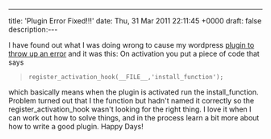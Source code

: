 ---
title: 'Plugin Error Fixed!!!'
date: Thu, 31 Mar 2011 22:11:45 +0000
draft: false
description:---

I have found out what I was doing wrong to cause my wordpress [plugin to throw up an error](http://blog.big-andy.co.uk/wordpress/plugin-error/ "Plugin Error") and it was this: On activation you put a piece of code that says

> `register_activation_hook(__FILE__,'install_function');`

which basically means when the plugin is activated run the install\_function. Problem turned out that I the function but hadn't named it correctly so the register\_activation\_hook wasn't looking for the right thing. I love it when I can work out how to solve things, and in the process learn a bit more about how to write a good plugin. Happy Days!